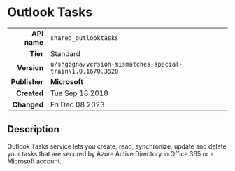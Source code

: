 # Outlook Tasks
| | |
|-:|-|
|**API name**|`shared_outlooktasks`|
|**Tier**|Standard|
|**Version**|`u/shgogna/version-mismatches-special-train\1.0.1670.3520`|
|**Publisher**|**Microsoft**|
|**Created**|Tue Sep 18 2018|
|**Changed**|Fri Dec 08 2023|

## Description
Outlook Tasks service lets you create, read, synchronize, update and delete your tasks that are secured by Azure Active Directory in Office 365 or a Microsoft account.
